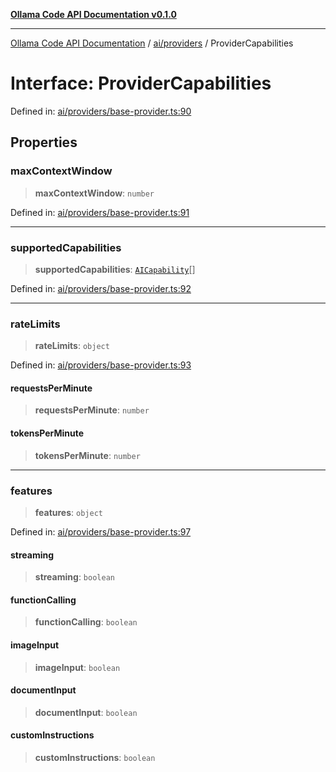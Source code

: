 [**Ollama Code API Documentation v0.1.0**](../../../README.md)

***

[Ollama Code API Documentation](../../../modules.md) / [ai/providers](../README.md) / ProviderCapabilities

# Interface: ProviderCapabilities

Defined in: [ai/providers/base-provider.ts:90](https://github.com/erichchampion/ollama-code/blob/da0d5de255d803db9921aedd29b30f1aea1c1c02/ollama-code/src/ai/providers/base-provider.ts#L90)

## Properties

### maxContextWindow

> **maxContextWindow**: `number`

Defined in: [ai/providers/base-provider.ts:91](https://github.com/erichchampion/ollama-code/blob/da0d5de255d803db9921aedd29b30f1aea1c1c02/ollama-code/src/ai/providers/base-provider.ts#L91)

***

### supportedCapabilities

> **supportedCapabilities**: [`AICapability`](../enumerations/AICapability.md)[]

Defined in: [ai/providers/base-provider.ts:92](https://github.com/erichchampion/ollama-code/blob/da0d5de255d803db9921aedd29b30f1aea1c1c02/ollama-code/src/ai/providers/base-provider.ts#L92)

***

### rateLimits

> **rateLimits**: `object`

Defined in: [ai/providers/base-provider.ts:93](https://github.com/erichchampion/ollama-code/blob/da0d5de255d803db9921aedd29b30f1aea1c1c02/ollama-code/src/ai/providers/base-provider.ts#L93)

#### requestsPerMinute

> **requestsPerMinute**: `number`

#### tokensPerMinute

> **tokensPerMinute**: `number`

***

### features

> **features**: `object`

Defined in: [ai/providers/base-provider.ts:97](https://github.com/erichchampion/ollama-code/blob/da0d5de255d803db9921aedd29b30f1aea1c1c02/ollama-code/src/ai/providers/base-provider.ts#L97)

#### streaming

> **streaming**: `boolean`

#### functionCalling

> **functionCalling**: `boolean`

#### imageInput

> **imageInput**: `boolean`

#### documentInput

> **documentInput**: `boolean`

#### customInstructions

> **customInstructions**: `boolean`
